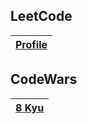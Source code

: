 ## LeetCode
|[Profile](https://leetcode.com/jrj-sys/)
|---|


## CodeWars
|[8 Kyu](https://github.com/jrj-sys/algos/tree/main/CodeWars/8%20Kyu)|
|---|




